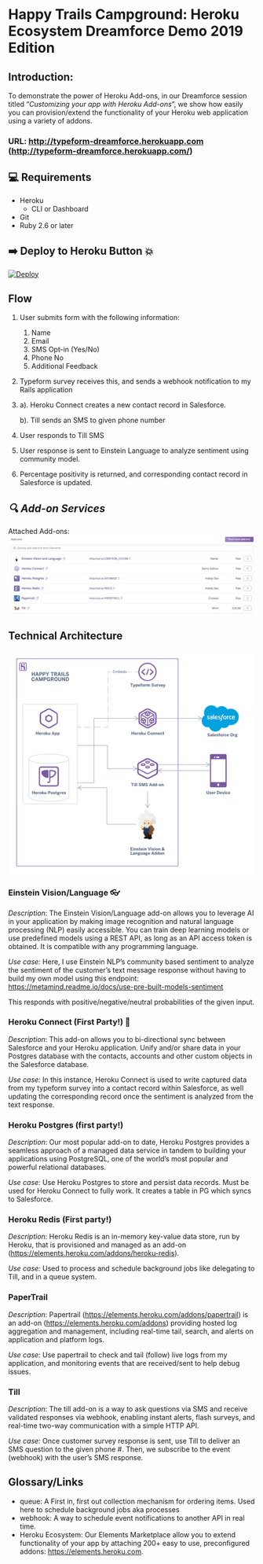 # Happy Trails Campground: Heroku Ecosystem Dreamforce Demo 2019 Edition
## Introduction:

To demonstrate the power of Heroku Add-ons, in our Dreamforce session titled “*Customizing your app with Heroku Add-ons*”, we show how easily you can provision/extend the functionality of your Heroku web application using a variety of addons.

### URL: http://typeform-dreamforce.herokuapp.com (http://typeform-dreamforce.herokuapp.com/)


## 💻  Requirements

* Heroku
    * CLI or Dashboard
* Git
* Ruby 2.6 or later


## ➡️ Deploy to Heroku Button 💥
[![Deploy](https://www.herokucdn.com/deploy/button.svg)](https://heroku.com/deploy)


## Flow

1. User submits form with the following information:
    1. Name
    2. Email
    3. SMS Opt-in (Yes/No)
    4. Phone No
    5. Additional Feedback
2. Typeform survey receives this, and sends a webhook notification to my Rails application
3. a). Heroku Connect creates a new contact record in Salesforce.

   b). Till sends an SMS to given phone number
2. User responds to Till SMS
3. User response is sent to Einstein Language to analyze sentiment using community model.
4. Percentage positivity is returned, and corresponding contact record in Salesforce is updated.
## *🔍 Add-on Services*
Attached Add-ons:
![Dashboard Screenshot:](/dashboard_addons.png?raw=true "Attached Addons: ")

## Technical Architecture
![Architectural Diagram:](/technical_diagram.png?raw=true)


### Einstein Vision/Language 👓

_*Description*_:
The Einstein Vision/Language add-on allows you to leverage AI in your application by making image recognition and natural language processing (NLP) easily accessible. You can train deep learning models or use predefined models using a REST API, as long as an API access token is obtained. It is compatible with any programming language.

*_Use case:_*
Here, I use Einstein NLP’s community based sentiment to analyze the sentiment of the customer’s text message response without having to build my own model using this endpoint: https://metamind.readme.io/docs/use-pre-built-models-sentiment

This responds with positive/negative/neutral probabilities of the given input.

### Heroku Connect (First Party!) 🔌

_*Description*_:
This add-on allows you to bi-directional sync between Salesforce and your Heroku application. Unify and/or share data in your Postgres database with the contacts, accounts and other custom objects in the Salesforce database.

*_Use case:_*
In this instance, Heroku Connect is used to write captured data from my typeform survey into a contact record within Salesforce, as well updating the corresponding record once the sentiment is analyzed from the text response.


### Heroku Postgres (first party!)

_*Description*_:
Our most popular add-on to date, Heroku Postgres provides a seamless approach of a managed data service in tandem to building your applications using PostgreSQL, one of the world’s most popular and powerful relational databases.

*_Use case:_*
Use Heroku Postgres to store and persist data records. Must be used for Heroku Connect to fully work. It creates a table in PG which syncs to Salesforce.

### Heroku Redis (First party!)

_*Description*_:
Heroku Redis is an in-memory key-value data store, run by Heroku, that is provisioned and managed as an add-on (https://elements.heroku.com/addons/heroku-redis).

*_Use case:_*
Used to process and schedule background jobs like delegating to Till, and  in a queue system.

### PaperTrail

_*Description*_:
Papertrail (https://elements.heroku.com/addons/papertrail) is an add-on (https://elements.heroku.com/addons) providing hosted log aggregation and management, including real-time tail, search, and alerts on application and platform logs.

*_Use case:_*
Use papertrail to check and tail (follow) live logs from my application, and monitoring events that are received/sent to help debug issues.

### Till

_*Description*_:
The till add-on is a way to ask questions via SMS and receive validated responses via webhook, enabling instant alerts, flash surveys, and real-time two-way communication with a simple HTTP API.

*_Use case:_*
Once customer survey response is sent, use Till to deliver an SMS question to the given phone #. Then, we subscribe to the event (webhook) with the user’s SMS response.


## Glossary/Links
- queue: A First in, first out collection mechanism for ordering items. Used here to schedule background jobs aka processes
- webhook: A way to schedule event notifications to another API in real time.
- Heroku Ecosystem: Our Elements Marketplace allow you to extend functionality of your app by attaching 200+ easy to use, preconfigured addons: https://elements.heroku.com.
